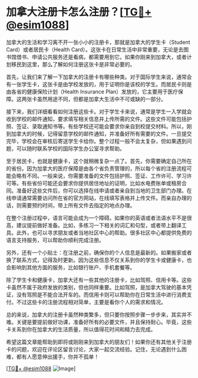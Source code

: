 # 加拿大注册卡怎么注册？[[TG💪+ @esim1088](https://t.me/s/esim1088)]

加拿大的生活和学习离不开一张小小的注册卡，那就是加拿大的学生卡（Student Card）或者居民卡（Health Card）。这张卡在日常生活中非常重要，无论是去图书馆借书、申请公共服务还是看病，都需要用到它。如果你刚来到加拿大，或者计划移民到这里，那么了解如何注册这张卡是非常必要的。

首先，让我们来了解一下加拿大的注册卡有哪些种类。对于国际学生来说，通常会有一张学生卡，这张卡是由学校发放的，用于证明你是该校的学生。而居民卡则是由各省的健康保险计划（Health Insurance Plan）发放的，它主要用于医疗保障。这两张卡虽然用途不同，但都是加拿大生活中不可或缺的一部分。

接下来，我们详细看看如何注册这些卡。对于学生卡来说，通常是学生一入学就会收到学校的邮件通知，要求填写相关信息并上传所需的文件。这些文件可能包括护照、签证、录取通知书等。有些学校还可能会要求你亲自到校提交材料。所以，刚到加拿大的时候，记得留意学校的邮件通知，并准备好所有需要的文件。一旦提交完毕，学校会在审核后寄送学生卡给你。整个过程一般不会太复杂，但如果遇到问题，可以随时联系学校的国际学生办公室寻求帮助。

至于居民卡，也就是健康卡，这个就稍微复杂一点了。首先，你需要确定自己所在的省份。因为加拿大的医疗保障是由各个省负责管理的，所以每个省的注册流程可能会略有不同。一般来说，你需要准备的文件包括护照、签证、工作许可、学习许可等。有些省份可能还会要求你提供居住地址的证明，比如水电费账单或租房合同。准备好这些文件后，你可以选择在线申请或者亲自到当地的卫生部门办理。在线申请通常需要访问所在省的官方网站，在线填写表格并上传文件。而亲自办理的话，则需要预约时间，带上所有文件去指定的地点办理。

在整个注册过程中，语言可能会成为一个障碍。如果你的英语或者法语水平不是很高，建议提前做好准备。比如，多练习一下相关的词汇和句型，或者带上翻译工具。此外，也可以寻求朋友或者当地社区中心的帮助。很多社区中心都提供免费的语言支持服务，可以帮助你顺利完成注册。

另外，还有一个小贴士：在注册之前，确保你的个人信息是最新的。如果搬家或者换了联系方式，记得及时更新。因为这些信息不仅关系到你的学生卡或健康卡，也会影响到其他方面的服务，比如银行账户、手机套餐等。

除了学生卡和健康卡，加拿大还有一些其他的注册卡，比如驾照、信用卡等。这些卡虽然不属于政府发放的类别，但也同样重要。比如驾照，是加拿大驾驶的基本凭证，没有驾照是不能合法开车的。而信用卡则可以帮助你在日常生活中进行消费支付。不过这些卡的注册流程相对简单，主要是看你个人的需求和情况。

总的来说，加拿大的注册卡虽然种类繁多，但只要你按照步骤一步步来，其实并不难。关键是要提前做好功课，准备好所有的必要文件，并且保持耐心。毕竟，这些卡关系到你在加拿大的生活质量，所以值得花时间和精力去完成。

希望这篇文章能帮助到即将或刚刚来到加拿大的朋友们！如果你还有其他关于注册卡的问题，欢迎在评论区留言讨论，大家一起交流经验。记住，无论遇到什么困难，都有人愿意伸出援手，你并不孤单！

[[TG💪+ @esim1088](https://t.me/s/esim1088) ![Image](https://i.postimg.cc/4NQfJmqS/Snipaste-2025-05-13-00-14-12.png)]